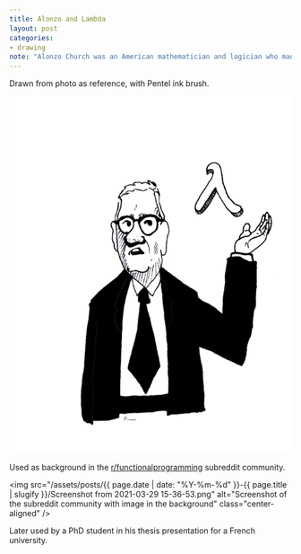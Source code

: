 ```yaml
---
title: Alonzo and Lambda
layout: post
categories:
- drawing
note: "Alonzo Church was an American mathematician and logician who made major contributions to mathematical logic and the foundations of theoretical computer science. He is best known for the lambda calculus, Church–Turing thesis, proving the undecidability of the Entscheidungsproblem, Frege–Church ontology, and the Church–Rosser theorem. He also worked on philosophy of language."
---
```


Drawn from photo as reference, with Pentel ink brush.

<img src="/assets/pages/art/images/alonzo_and_lambda_by_kinow-d5tqvau.png">

Used as background in the [r/functionalprogramming](https://old.reddit.com/r/functionalprogramming/)
subreddit community.

<img
  src="/assets/posts/{{ page.date | date: "%Y-%m-%d" }}-{{ page.title | slugify }}/Screenshot from 2021-03-29 15-36-53.png"
  alt="Screenshot of the subreddit community with image in the background"
  class="center-aligned"
/>

Later used by a PhD student in his thesis presentation for a French university.
